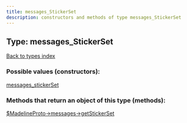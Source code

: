 ```yaml
---
title: messages_StickerSet
description: constructors and methods of type messages_StickerSet
---
```

## Type: messages\_StickerSet  
[Back to types index](index.md)



### Possible values (constructors):

[messages\_stickerSet](../constructors/messages_stickerSet.md)  



### Methods that return an object of this type (methods):

[$MadelineProto->messages->getStickerSet](../methods/messages_getStickerSet.md)  



